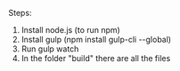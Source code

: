 Steps:
1. Install node.js (to run npm)
2. Install gulp (npm install gulp-cli --global)
3. Run gulp watch
4. In the folder "build" there are all the files